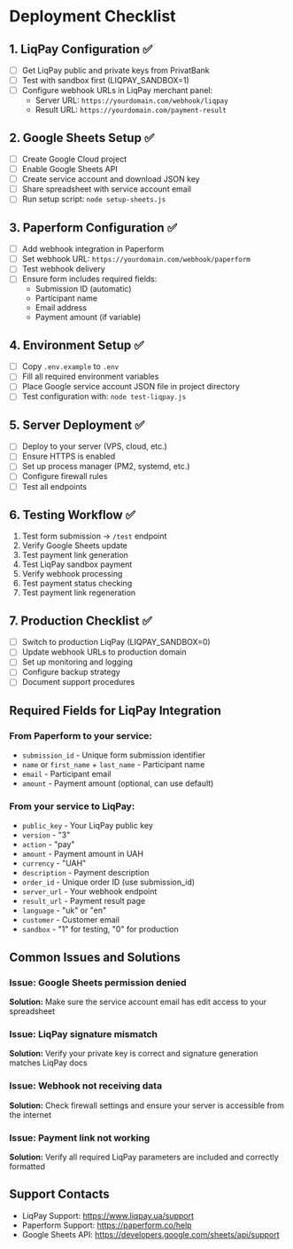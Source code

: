 # Deployment Checklist

## 1. LiqPay Configuration ✅
- [ ] Get LiqPay public and private keys from PrivatBank
- [ ] Test with sandbox first (LIQPAY_SANDBOX=1)
- [ ] Configure webhook URLs in LiqPay merchant panel:
  - Server URL: `https://yourdomain.com/webhook/liqpay`
  - Result URL: `https://yourdomain.com/payment-result`

## 2. Google Sheets Setup ✅
- [ ] Create Google Cloud project
- [ ] Enable Google Sheets API
- [ ] Create service account and download JSON key
- [ ] Share spreadsheet with service account email
- [ ] Run setup script: `node setup-sheets.js`

## 3. Paperform Configuration ✅
- [ ] Add webhook integration in Paperform
- [ ] Set webhook URL: `https://yourdomain.com/webhook/paperform`
- [ ] Test webhook delivery
- [ ] Ensure form includes required fields:
  - Submission ID (automatic)
  - Participant name
  - Email address
  - Payment amount (if variable)

## 4. Environment Setup ✅
- [ ] Copy `.env.example` to `.env`
- [ ] Fill all required environment variables
- [ ] Place Google service account JSON file in project directory
- [ ] Test configuration with: `node test-liqpay.js`

## 5. Server Deployment ✅
- [ ] Deploy to your server (VPS, cloud, etc.)
- [ ] Ensure HTTPS is enabled
- [ ] Set up process manager (PM2, systemd, etc.)
- [ ] Configure firewall rules
- [ ] Test all endpoints

## 6. Testing Workflow ✅
1. Test form submission → `/test` endpoint
2. Verify Google Sheets update
3. Test payment link generation
4. Test LiqPay sandbox payment
5. Verify webhook processing
6. Test payment status checking
7. Test payment link regeneration

## 7. Production Checklist ✅
- [ ] Switch to production LiqPay (LIQPAY_SANDBOX=0)
- [ ] Update webhook URLs to production domain
- [ ] Set up monitoring and logging
- [ ] Configure backup strategy
- [ ] Document support procedures

## Required Fields for LiqPay Integration

### From Paperform to your service:
- `submission_id` - Unique form submission identifier
- `name` or `first_name` + `last_name` - Participant name
- `email` - Participant email
- `amount` - Payment amount (optional, can use default)

### From your service to LiqPay:
- `public_key` - Your LiqPay public key
- `version` - "3"
- `action` - "pay"
- `amount` - Payment amount in UAH
- `currency` - "UAH"
- `description` - Payment description
- `order_id` - Unique order ID (use submission_id)
- `server_url` - Your webhook endpoint
- `result_url` - Payment result page
- `language` - "uk" or "en"
- `customer` - Customer email
- `sandbox` - "1" for testing, "0" for production

## Common Issues and Solutions

### Issue: Google Sheets permission denied
**Solution:** Make sure the service account email has edit access to your spreadsheet

### Issue: LiqPay signature mismatch
**Solution:** Verify your private key is correct and signature generation matches LiqPay docs

### Issue: Webhook not receiving data
**Solution:** Check firewall settings and ensure your server is accessible from the internet

### Issue: Payment link not working
**Solution:** Verify all required LiqPay parameters are included and correctly formatted

## Support Contacts
- LiqPay Support: https://www.liqpay.ua/support
- Paperform Support: https://paperform.co/help
- Google Sheets API: https://developers.google.com/sheets/api/support
